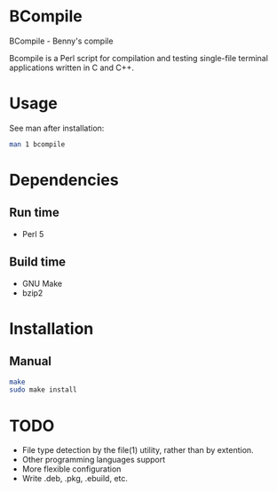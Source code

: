 # BCompile
BCompile - Benny's compile

Bcompile is a Perl script for compilation and testing single-file
terminal applications written in C and C++.

# Usage
See man after installation:
```sh
man 1 bcompile
```

# Dependencies
## Run time
* Perl 5

## Build time
* GNU Make
* bzip2

# Installation
## Manual
```sh
make
sudo make install

```

# TODO
* File type detection by the file(1) utility, rather than by extention.
* Other programming languages support
* More flexible configuration
* Write .deb, .pkg, .ebuild, etc.
